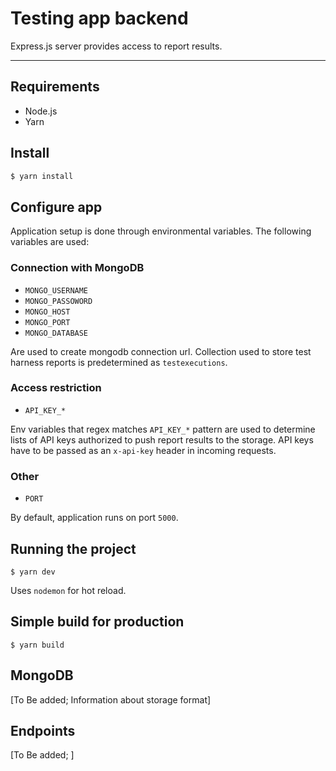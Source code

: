 # Testing app backend 

Express.js server provides access to report results. 

---
## Requirements
- Node.js
- Yarn


## Install
```bash 
$ yarn install
```

## Configure app
Application setup is done through environmental variables. 
The following variables are used:

### Connection with MongoDB
* `MONGO_USERNAME`
* `MONGO_PASSOWORD`
* `MONGO_HOST`
* `MONGO_PORT`
* `MONGO_DATABASE`

Are used to create mongodb connection url. 
Collection used to store test harness reports is predetermined as `testexecutions`. 

### Access restriction
* `API_KEY_*`

Env variables that regex matches `API_KEY_*` pattern are used to determine lists of API keys authorized to push report results to the storage. API keys have to be passed as an `x-api-key` header in incoming requests.

### Other 
* `PORT`

By default, application runs on port `5000`.

## Running the project

    $ yarn dev

Uses `nodemon` for hot reload.

## Simple build for production

    $ yarn build


## MongoDB
[To Be added; Information about storage format]

## Endpoints
[To Be added; ]